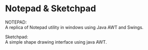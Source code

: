 # Notepad & Sketchpad
NOTEPAD:      
A replica of Notepad utility in windows using Java AWT and Swings.



Sketchpad:    
A simple shape drawing interface using java AWT.
